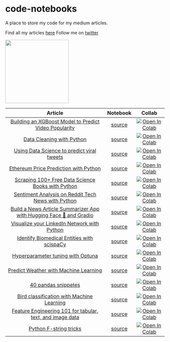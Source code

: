 # code-notebooks

A place to store my code for my medium articles.

Find all my articles [here](https://benedictxneo.medium.com/all-my-articles-and-series-b4b454a1435d)
Follow me on [twitter](https://twitter.com/benthecoder1)

<a href="https://ko-fi.com/benthecoder"><img width="200rem" src="https://uploads-ssl.webflow.com/5c14e387dab576fe667689cf/61e11d6ea0473a3528b575b4_Button-3-p-1080.png"/></a>

|                                                                           Article                                                                           |                            Notebook                            |                                                   Collab                                                   |
| :---------------------------------------------------------------------------------------------------------------------------------------------------------: | :------------------------------------------------------------: | :--------------------------------------------------------------------------------------------------------: |
|                                    [Building an XGBoost Model to Predict Video Popularity](https://tinyurl.com/yzr3k6sm)                                    |           [source](notebooks/video_popularity.ipynb)           | [![Open In Colab](https://colab.research.google.com/assets/colab-badge.svg)](https://tinyurl.com/ydrmktxd) |
|                                                  [Data Cleaning with Python](https://tinyurl.com/yfhnxsy8)                                                  |            [source](notebooks/data_cleaning.ipynb)             | [![Open In Colab](https://colab.research.google.com/assets/colab-badge.svg)](https://tinyurl.com/yhfznaho) |
|                                         [Using Data Science to predict viral tweets](https://tinyurl.com/yh5pfsr7)                                          |             [source](notebooks/viraltweets.ipynb)              | [![Open In Colab](https://colab.research.google.com/assets/colab-badge.svg)](https://tinyurl.com/yfzf7e3k) |
|                                            [Ethereum Price Prediction with Python](https://tinyurl.com/yerr35a6)                                            |       [source](notebooks/eth_prophet_forecasting.ipynb)        | [![Open In Colab](https://colab.research.google.com/assets/colab-badge.svg)](https://tinyurl.com/yh2gt8d7) |
|                                      [Scraping 100+ Free Data Science Books with Python](https://tinyurl.com/ygcwtfz2)                                      |        [source](notebooks/web-scraping-ds-books.ipynb)         | [![Open In Colab](https://colab.research.google.com/assets/colab-badge.svg)](https://tinyurl.com/ygdg2q9a) |
|                                     [Sentiment Analysis on Reddit Tech News with Python](https://tinyurl.com/yf5uyknu)                                      |      [source](notebooks/sentiment_analysis_reddit.ipynb)       | [![Open In Colab](https://colab.research.google.com/assets/colab-badge.svg)](https://tinyurl.com/yhss3zux) |
|                             [Build a News Article Summarizer App with Hugging Face 🤗 and Gradio](https://tinyurl.com/yjdepkrc)                             | [source](notebooks/summarize_news_articles_hugging_face.ipynb) | [![Open In Colab](https://colab.research.google.com/assets/colab-badge.svg)](https://tinyurl.com/yeva9kxe) |
| [Visualize your LinkedIn Network with Python](https://medium.com/bitgrit-data-science-publication/visualize-your-linkedin-network-with-python-59a213786c4)  |      [source](notebooks/Visualize_Linkedin_Network.ipynb)      | [![Open In Colab](https://colab.research.google.com/assets/colab-badge.svg)](https://tinyurl.com/yer64fx8) |
|                [Identify Biomedical Entities with scispaCy](https://towardsdatascience.com/litcoin-nlp-challenge-by-ncats-nasa-48eaf8578ed1)                |              [source](notebooks/biomedical.ipynb)              | [![Open In Colab](https://colab.research.google.com/assets/colab-badge.svg)](https://tinyurl.com/ycg2vqhu) |
| [Hyperparameter tuning with Optuna](https://medium.com/bitgrit-data-science-publication/the-missing-library-in-your-machine-learning-workflow-455745f0e66b) |                [source](notebooks/optuna.ipynb)                | [![Open In Colab](https://colab.research.google.com/assets/colab-badge.svg)](https://tinyurl.com/y88zzffk) |
|                 [Predict Weather with Machine Learning](https://towardsdatascience.com/predicting-rain-with-machine-learning-2acf80017c44)                  |           [source](notebooks/weather-forecast.ipynb)           | [![Open In Colab](https://colab.research.google.com/assets/colab-badge.svg)](https://tinyurl.com/yd27yz6v) |
|                      [40 pandas snippetes](https://medium.com/bitgrit-data-science-publication/40-useful-pandas-snippets-d7833472d12f)                      |           [source](notebooks/pandas-snippets.ipynb)            | [![Open In Colab](https://colab.research.google.com/assets/colab-badge.svg)](https://tinyurl.com/2npttqwa) |
|          [Bird classification with Machine Learning](https://towardsdatascience.com/bird-species-classification-with-machine-learning-914cbc0590b)          |         [source](notebooks/bird-classification.ipynb)          | [![Open In Colab](https://colab.research.google.com/assets/colab-badge.svg)](https://tinyurl.com/2pxujjqn) |
|    [Feature Engineering 101 for tabular, text, and image data](https://medium.com/bitgrit-data-science-publication/feature-engineering-101-1360af860389)    |         [source](notebooks/feature-engineering.ipynb)          | [![Open In Colab](https://colab.research.google.com/assets/colab-badge.svg)](https://tinyurl.com/2g82xhn)  |
|             [Python F-string tricks](https://medium.com/bitgrit-data-science-publication/python-f-strings-tricks-you-should-know-7ce094a25d43)              |            [source](notebooks/python-fstring.ipynb)            | [![Open In Colab](https://colab.research.google.com/assets/colab-badge.svg)](https://tinyurl.com/2r3nozfx) |
